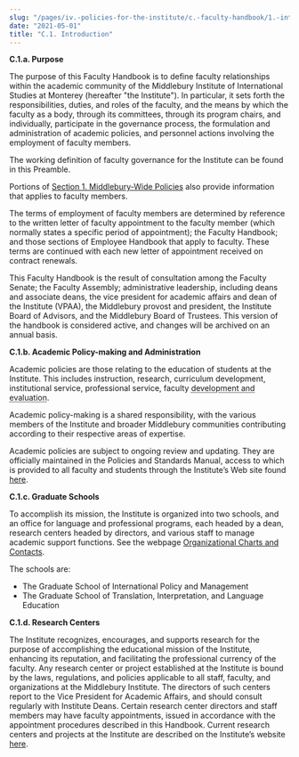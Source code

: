 ```yaml
---
slug: "/pages/iv.-policies-for-the-institute/c.-faculty-handbook/1.-introduction"
date: "2021-05-01"
title: "C.1. Introduction"
---
```


**C.1.a. Purpose**  
 
The purpose of this Faculty Handbook is to define faculty relationships within the academic community of the Middlebury Institute of International Studies at Monterey (hereafter "the Institute"). In particular, it sets forth the responsibilities, duties, and roles of the faculty, and the means by which the faculty as a body, through its committees, through its program chairs, and individually, participate in the governance process, the formulation and administration of academic policies, and personnel actions involving the employment of faculty members.

The working definition of faculty governance for the Institute can be found in this Preamble.

Portions of [Section 1\. Middlebury-Wide Policies](http://www.middlebury.edu/about/handbook/policies-for-all) also provide information that applies to faculty members.

The terms of employment of faculty members are determined by reference to the written letter of faculty appointment to the faculty member (which normally states a specific period of appointment); the Faculty Handbook; and those sections of Employee Handbook that apply to faculty. These terms are continued with each new letter of appointment received on contract renewals.

This Faculty Handbook is the result of consultation among the Faculty Senate; the Faculty Assembly; administrative leadership, including deans and associate deans, the vice president for academic affairs and dean of the Institute (VPAA), the Middlebury provost and president, the Institute Board of Advisors, and the Middlebury Board of Trustees. This version of the handbook is considered active, and changes will be archived on an annual basis.

**C.1.b. Academic Policy-making and Administration**  
 
Academic policies are those relating to the education of students at the Institute. This includes instruction, research, curriculum development, institutional service, professional service, faculty <abbr title="For the purposes of this handbook, evaluation refers to a faculty member's past performance, and is intended to offer both a summative assessment as well as to give formative feedback to inform future faculty development efforts. Evaluation of the faculty serves several Institute objectives, such as assuring and assessing educational effectiveness, providing performance feedback, developing faculty expertise, improving classroom performance, maintaining fairness, and documenting the basis for employment decisions. For the purposes of this handbook, development refers to the increase in capacity for a faculty member's future performance. A hallmark of professionals is that they also continually develop and update their knowledge and skills. Intentional, ongoing professional development is expected of all Institute faculty.">development and evaluation</abbr>.

Academic policy-making is a shared responsibility, with the various members of the Institute and broader Middlebury communities contributing according to their respective areas of expertise.

Academic policies are subject to ongoing review and updating. They are officially maintained in the Policies and Standards Manual, access to which is provided to all faculty and students through the Institute’s Web site found [here](http://www.middlebury.edu/about/handbook/iv.-policies-for-the-institute/a.-academic-policies).

**C.1.c. Graduate Schools**  
 
To accomplish its mission, the Institute is organized into two schools, and an office for language and professional programs, each headed by a dean, research centers headed by directors, and various staff to manage academic support functions. See the webpage [Organizational Charts and Contacts](https://www.middlebury.edu/institute/faculty-staff/organizational-resources/charts-contacts).

The schools are:

*   The Graduate School of International Policy and Management
*   The Graduate School of Translation, Interpretation, and Language Education

**C.1.d. Research Centers**  
 
The Institute recognizes, encourages, and supports research for the purpose of accomplishing the educational mission of the Institute, enhancing its reputation, and facilitating the professional currency of the faculty. Any research center or project established at the Institute is bound by the laws, regulations, and policies applicable to all staff, faculty, and organizations at the Middlebury Institute. The directors of such centers report to the Vice President for Academic Affairs, and should consult regularly with Institute Deans. Certain research center directors and staff members may have faculty appointments, issued in accordance with the appointment procedures described in this Handbook. Current research centers and projects at the Institute are described on the Institute’s website [here](https://www.middlebury.edu/institute/academics/centers-initiatives).